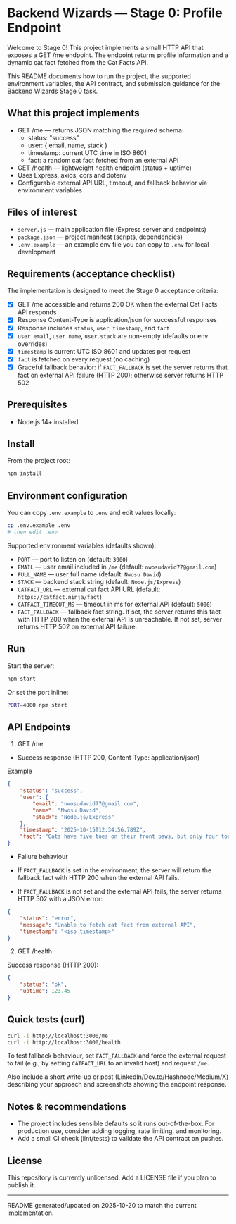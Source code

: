 # Backend Wizards — Stage 0: Profile Endpoint

Welcome to Stage 0! This project implements a small HTTP API that exposes a GET /me endpoint. The endpoint returns profile information and a dynamic cat fact fetched from the Cat Facts API.

This README documents how to run the project, the supported environment variables, the API contract, and submission guidance for the Backend Wizards Stage 0 task.

## What this project implements

- GET /me — returns JSON matching the required schema:
	- status: "success"
	- user: { email, name, stack }
	- timestamp: current UTC time in ISO 8601
	- fact: a random cat fact fetched from an external API
- GET /health — lightweight health endpoint (status + uptime)
- Uses Express, axios, cors and dotenv
- Configurable external API URL, timeout, and fallback behavior via environment variables

## Files of interest

- `server.js` — main application file (Express server and endpoints)
- `package.json` — project manifest (scripts, dependencies)
- `.env.example` — an example env file you can copy to `.env` for local development

## Requirements (acceptance checklist)

The implementation is designed to meet the Stage 0 acceptance criteria:

- [x] GET /me accessible and returns 200 OK when the external Cat Facts API responds
- [x] Response Content-Type is application/json for successful responses
- [x] Response includes `status`, `user`, `timestamp`, and `fact`
- [x] `user.email`, `user.name`, `user.stack` are non-empty (defaults or env overrides)
- [x] `timestamp` is current UTC ISO 8601 and updates per request
- [x] `fact` is fetched on every request (no caching)
- [x] Graceful fallback behavior: if `FACT_FALLBACK` is set the server returns that fact on external API failure (HTTP 200); otherwise server returns HTTP 502

## Prerequisites

- Node.js 14+ installed

## Install

From the project root:

```bash
npm install
```

## Environment configuration

You can copy `.env.example` to `.env` and edit values locally:

```bash
cp .env.example .env
# then edit .env
```

Supported environment variables (defaults shown):

- `PORT` — port to listen on (default: `3000`)
- `EMAIL` — user email included in `/me` (default: `nwosudavid77@gmail.com`)
- `FULL_NAME` — user full name (default: `Nwosu David`)
- `STACK` — backend stack string (default: `Node.js/Express`)
- `CATFACT_URL` — external cat fact API URL (default: `https://catfact.ninja/fact`)
- `CATFACT_TIMEOUT_MS` — timeout in ms for external API (default: `5000`)
- `FACT_FALLBACK` — fallback fact string. If set, the server returns this fact with HTTP 200 when the external API is unreachable. If not set, server returns HTTP 502 on external API failure.

## Run

Start the server:

```bash
npm start
```

Or set the port inline:

```bash
PORT=4000 npm start
```

## API Endpoints

1. GET /me

- Success response (HTTP 200, Content-Type: application/json)

Example

```json
{
	"status": "success",
	"user": {
		"email": "nwosudavid77@gmail.com",
		"name": "Nwosu David",
		"stack": "Node.js/Express"
	},
	"timestamp": "2025-10-15T12:34:56.789Z",
	"fact": "Cats have five toes on their front paws, but only four toes on their back paws."
}
```

- Failure behaviour

- If `FACT_FALLBACK` is set in the environment, the server will return the fallback fact with HTTP 200 when the external API fails.
- If `FACT_FALLBACK` is not set and the external API fails, the server returns HTTP 502 with a JSON error:

```json
{
	"status": "error",
	"message": "Unable to fetch cat fact from external API",
	"timestamp": "<iso timestamp>"
}
```

2. GET /health

Success response (HTTP 200):

```json
{
	"status": "ok",
	"uptime": 123.45
}
```

## Quick tests (curl)

```bash
curl -i http://localhost:3000/me
curl -i http://localhost:3000/health
```

To test fallback behaviour, set `FACT_FALLBACK` and force the external request to fail (e.g., by setting `CATFACT_URL` to an invalid host) and request `/me`.


Also include a short write-up or post (LinkedIn/Dev.to/Hashnode/Medium/X) describing your approach and screenshots showing the endpoint response.

## Notes & recommendations

- The project includes sensible defaults so it runs out-of-the-box. For production use, consider adding logging, rate limiting, and monitoring.
- Add a small CI check (lint/tests) to validate the API contract on pushes.

## License

This repository is currently unlicensed. Add a LICENSE file if you plan to publish it.

---

README generated/updated on 2025-10-20 to match the current implementation.

